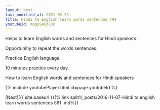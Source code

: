 ```yaml
---
layout: post
last_modified_at: 2021-03-29
title: Hindi to English learn words sentences 494 
youtubeId: mogyS4Cd7Jc
---
```

 
 
Helps to learn English words and sentences for Hindi speakers.

Opportunitiy to repeat the words sentences. 

Practice English language. 
 
10 minutes practice every day. 
 
How to learn English words and sentences for Hindi speakers 
 
{% include youtubePlayer.html id=page.youtubeId %}
 
 
[Next]({{ site.baseurl }}{% link  split1/_posts/2016-11-07-Hindi to english learn words sentences 591 .md%})
 
